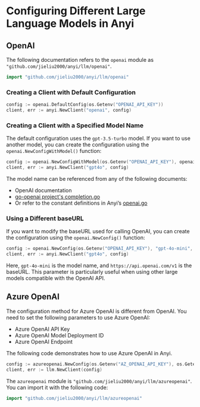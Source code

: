# Configuring Different Large Language Models in Anyi

## OpenAI

The following documentation refers to the `openai` module as `"github.com/jieliu2000/anyi/llm/openai"`.

```go
import "github.com/jieliu2000/anyi/llm/openai"
```

### Creating a Client with Default Configuration

```go
config := openai.DefaultConfig(os.Getenv("OPENAI_API_KEY"))
client, err := anyi.NewClient("openai", config)
```

### Creating a Client with a Specified Model Name

The default configuration uses the `gpt-3.5-turbo` model. If you want to use another model, you can create the configuration using the `openai.NewConfigWithModel()` function:

```go
config := openai.NewConfigWithModel(os.Getenv("OPENAI_API_KEY"), openai.GPT4o)
client, err := anyi.NewClient("gpt4o", config)
```

The model name can be referenced from any of the following documents:
* OpenAI documentation
* [go-openai project's completion.go](https://github.com/sashabaranov/go-openai/blob/master/completion.go)
* Or refer to the constant definitions in Anyi’s [openai.go](../../llm/openai/openai.go)

### Using a Different baseURL

If you want to modify the baseURL used for calling OpenAI, you can create the configuration using the `openai.NewConfig()` function:

```go
config := openai.NewConfig(os.Getenv("OPENAI_API_KEY"), "gpt-4o-mini", "https://api.openai.com/v1")
client, err := anyi.NewClient("gpt4o", config)
```

Here, `gpt-4o-mini` is the model name, and `https://api.openai.com/v1` is the baseURL. This parameter is particularly useful when using other large models compatible with the OpenAI API.

## Azure OpenAI

The configuration method for Azure OpenAI is different from OpenAI. You need to set the following parameters to use Azure OpenAI:
* Azure OpenAI API Key
* Azure OpenAI Model Deployment ID
* Azure OpenAI Endpoint

The following code demonstrates how to use Azure OpenAI in Anyi.

```go
config := azureopenai.NewConfig(os.Getenv("AZ_OPENAI_API_KEY"), os.Getenv("AZ_OPENAI_MODEL_DEPLOYMENT_ID"), os.Getenv("AZ_OPENAI_ENDPOINT"))
client, err := llm.NewClient(config)
```

The `azureopenai` module is `"github.com/jieliu2000/anyi/llm/azureopenai"`. You can import it with the following code:

```go
import "github.com/jieliu2000/anyi/llm/azureopenai"
```